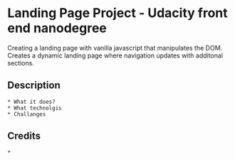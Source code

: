 # Landing Page Project - Udacity front end nanodegree
Creating a landing page with vanilla javascript that manipulates the DOM. Creates a dynamic landing page where navigation updates with additonal sections. 
## Description
    * What it does? 
    * What technolgis
    * Challanges


## Credits
    * 
